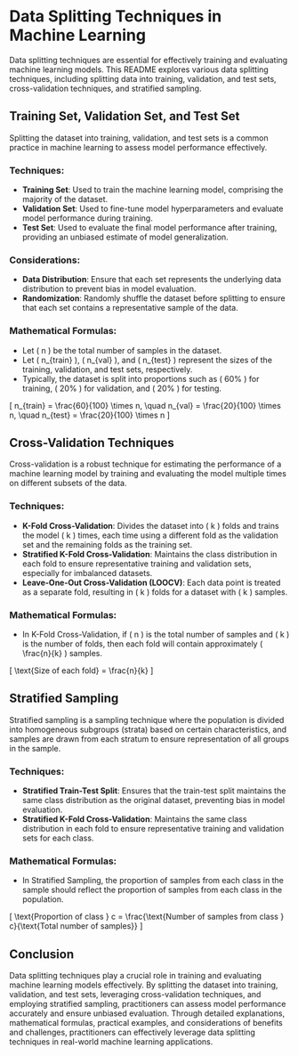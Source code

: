 # Data Splitting Techniques in Machine Learning

Data splitting techniques are essential for effectively training and evaluating machine learning models. This README explores various data splitting techniques, including splitting data into training, validation, and test sets, cross-validation techniques, and stratified sampling.

## Training Set, Validation Set, and Test Set

Splitting the dataset into training, validation, and test sets is a common practice in machine learning to assess model performance effectively.

### Techniques:
- **Training Set**: Used to train the machine learning model, comprising the majority of the dataset.
- **Validation Set**: Used to fine-tune model hyperparameters and evaluate model performance during training.
- **Test Set**: Used to evaluate the final model performance after training, providing an unbiased estimate of model generalization.

### Considerations:
- **Data Distribution**: Ensure that each set represents the underlying data distribution to prevent bias in model evaluation.
- **Randomization**: Randomly shuffle the dataset before splitting to ensure that each set contains a representative sample of the data.

### Mathematical Formulas:
- Let \( n \) be the total number of samples in the dataset.
- Let \( n_{train} \), \( n_{val} \), and \( n_{test} \) represent the sizes of the training, validation, and test sets, respectively.
- Typically, the dataset is split into proportions such as \( 60\% \) for training, \( 20\% \) for validation, and \( 20\% \) for testing.

\[
n_{train} = \frac{60}{100} \times n, \quad n_{val} = \frac{20}{100} \times n, \quad n_{test} = \frac{20}{100} \times n
\]

## Cross-Validation Techniques

Cross-validation is a robust technique for estimating the performance of a machine learning model by training and evaluating the model multiple times on different subsets of the data.

### Techniques:
- **K-Fold Cross-Validation**: Divides the dataset into \( k \) folds and trains the model \( k \) times, each time using a different fold as the validation set and the remaining folds as the training set.
- **Stratified K-Fold Cross-Validation**: Maintains the class distribution in each fold to ensure representative training and validation sets, especially for imbalanced datasets.
- **Leave-One-Out Cross-Validation (LOOCV)**: Each data point is treated as a separate fold, resulting in \( k \) folds for a dataset with \( k \) samples.

### Mathematical Formulas:
- In K-Fold Cross-Validation, if \( n \) is the total number of samples and \( k \) is the number of folds, then each fold will contain approximately \( \frac{n}{k} \) samples.

\[
\text{Size of each fold} = \frac{n}{k}
\]

## Stratified Sampling

Stratified sampling is a sampling technique where the population is divided into homogeneous subgroups (strata) based on certain characteristics, and samples are drawn from each stratum to ensure representation of all groups in the sample.

### Techniques:
- **Stratified Train-Test Split**: Ensures that the train-test split maintains the same class distribution as the original dataset, preventing bias in model evaluation.
- **Stratified K-Fold Cross-Validation**: Maintains the same class distribution in each fold to ensure representative training and validation sets for each class.

### Mathematical Formulas:
- In Stratified Sampling, the proportion of samples from each class in the sample should reflect the proportion of samples from each class in the population.

\[
\text{Proportion of class } c = \frac{\text{Number of samples from class } c}{\text{Total number of samples}}
\]

## Conclusion

Data splitting techniques play a crucial role in training and evaluating machine learning models effectively. By splitting the dataset into training, validation, and test sets, leveraging cross-validation techniques, and employing stratified sampling, practitioners can assess model performance accurately and ensure unbiased evaluation. Through detailed explanations, mathematical formulas, practical examples, and considerations of benefits and challenges, practitioners can effectively leverage data splitting techniques in real-world machine learning applications.